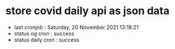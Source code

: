# store covid daily api as json data

- last cronjob : Saturday, 20 November 2021 13:18:21
- status og cron : success
- status daily cron : success
      
      
